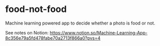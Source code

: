 # food-not-food
Machine learning powered app to decide whether a photo is food or not.


See notes on Notion: https://www.notion.so/Machine-Learning-App-8c356e79a5fd478fabe70a2713f866a0?pvs=4
